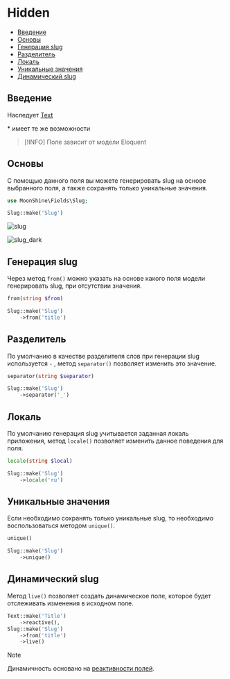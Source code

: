 # Hidden

- [Введение](#introduction)
- [Основы](#basics)
- [Генерация slug](#from)
- [Разделитель](#separator)
- [Локаль](#locale)
- [Уникальные значения](#unique)
- [Динамический slug](#live)

<a name="introduction"></a>
## Введение

Наследует [Text](/docs/{{version}}/fields/text)

\* имеет те же возможности

> [!INFO]
> Поле зависит от модели Eloquent

<a name="basics"></a>
## Основы

С помощью данного поля вы можете генерировать slug на основе выбранного поля, а также сохранять только уникальные значения.

```php
use MoonShine\Fields\Slug;

Slug::make('Slug')
```

![slug](https://moonshine-laravel.com/screenshots/slug.png)

![slug_dark](https://moonshine-laravel.com/screenshots/slug_dark.png)


<a name="from"></a>
## Генерация slug

Через метод `from()` можно указать на основе какого поля модели генерировать slug, при отсутствии значения.

```php
from(string $from)
```

```php
Slug::make('Slug')
    ->from('title')
```

<a name="separator"></a>
## Разделитель

По умолчанию в качестве разделителя слов при генерации slug используется `-` , метод `separator()` позволяет изменить это значение.

```php
separator(string $separator)
```

```php
Slug::make('Slug')
    ->separator('_')
```

<a name="locale"></a>
## Локаль

По умолчанию генерация slug учитывается заданная локаль приложения, метод `locale()` позволяет изменить данное поведения для поля.

```php
locale(string $local)
```

```php
Slug::make('Slug')
    ->locale('ru')
```


<a name="unique"></a>
## Уникальные значения

Если необходимо сохранять только уникальные slug, то необходимо воспользоваться методом `unique()`.

```php
unique()
```

```php
Slug::make('Slug')
    ->unique()
```

<a name="live"></a>
## Динамический slug

Метод `live()` позволяет создать динамическое поле, которое будет отслеживать изменения в исходном поле.

```php
Text::make('Title')
    ->reactive(),
Slug::make('Slug')
    ->from('title')
    ->live()
```

> [!NOTE]
> Динамичность основано на [реактивности полей](/docs/{{version}}/fields/basic-methods.md#reactive).
